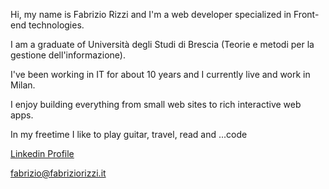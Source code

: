 Hi, my name is Fabrizio Rizzi and I'm a web developer specialized in Front-end technologies.

I am a graduate of Università degli Studi di Brescia (Teorie e metodi per la gestione dell'informazione).

I've been working in IT for about 10 years and I currently live and work in Milan.

I enjoy building everything from small web sites to rich interactive web apps.

In my freetime I like to play guitar, travel, read and ...code 

[Linkedin Profile](https://www.linkedin.com/in/fabriziorizzi/)

fabrizio@fabriziorizzi.it
